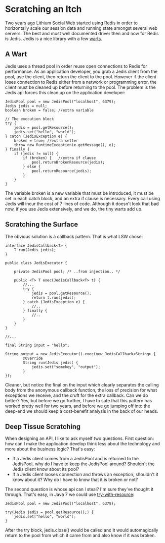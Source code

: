 # Scratching an Itch

Two years ago Lithium Social Web started using Redis in order to horizontally scale our session data and running state
amongst several web servers. The best and most well documented driver then and now for Redis is Jedis. Jedis is a nice
library with a few [warts](https://github.com/xetorthio/jedis/issues/44).

## A Wart

Jedis uses a thread pool in order reuse open connections to Redis for performance. As an application developer, you grab
a Jedis client from the pool, use the client, then return the client to the pool. However if the client loses connection
to Redis either from a network or programming error, the client must be cleaned up before returning to the pool. The
problem is the Jedis api forces this clean up on the application developer:

	JedisPool pool = new JedisPool("localhost", 6379);	
	Jedis jedis = null;
	boolean broken = false; //extra variable

	// The execution block
	try {
		jedis = pool.getResource();
		jedis.set("hello", "world");
	} catch (JedisException e) {
		broken = true; //extra setter
		throw new RuntimeException(e.getMessage(), e);
	} finally {
		if (jedis != null) {
			if (broken) {	//extra if clause
				pool.returnBrokenResource(jedis);
			} else {
				pool.returnResource(jedis);
			}
		}
	}

The variable broken is a new variable that must be introduced, it must be set in each catch block, and an extra if clause
is necessary. Every call using Jedis will incur the cost of 7 lines of code. Although it doesn't look that bad now, if
you use Jedis extensively, and we do, the tiny warts add up.

## Scratching the Surface

The obvious solution is a callback pattern. That is what LSW chose:

	interface JedisCallback<T> {
		T run(Jedis jedis);
	}

	public class JedisExecutor {

		private JedisPool pool; /* ..from injection.. */

		public <T> T exec(JedisCallback<T> t) {
			//...
			try {
				jedis = pool.getResource();
				return t.run(jedis);
			} catch (JedisException e) {
				//..
			} finally {
				//..
			}
		}
	}

	//...

	final String input = "hello";

	String output = new JedisExecutor().exec(new JedisCallback<String> {
			@Override
			String run(Jedis jedis) {
				jedis.set("somekey", "output");
			}
	});

Cleaner, but notice the final on the input which clearly separates the calling body from the anonymous callback function,
the loss of precision for what exceptions we receive, and the cruft for the extra callback. Can we do better? Yes, but
before we go further, I have to sate that this pattern has worked pretty well for two years, and before we go jumping off
into the deep-end we should keep a cost-benefit analysis in the back of our heads.

## Deep Tissue Scratching

When designing an API, I like to ask myself two questions. First question: how can I make the application develop think
less about the technology and more about the business logic? That's easy:

- If a Jedis client comes from a JedisPool and is returned to the JedisPool, why do I have to keep the JedisPool around?
Shouldn't the Jedis client know about its pool?
- If a Jedis client looses connection and throws an exception, shouldn't it know about it? Why do I have to know that it
is broken or not?

The second question is whose api can I steal? I'm sure they've thought it through. That's easy, in Java 7 we could use
[try-with-resource](http://docs.oracle.com/javase/tutorial/essential/exceptions/tryResourceClose.html):

	JedisPool pool = new JedisPool("localhost", 6379);	
	
	try(Jedis jedis = pool.getResource();) {
		jedis.set("hello", "world");
	}

After the try block, jedis.close() would be called and it would automagically return to the pool from which it came from
and also know if it was broken.
